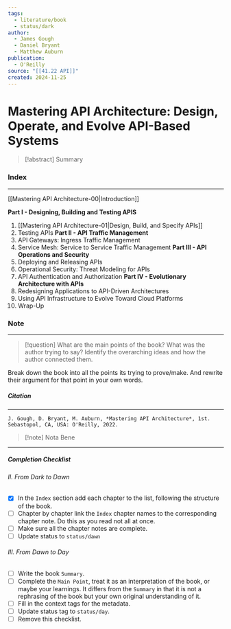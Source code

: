 ```yaml
---
tags:
  - literature/book
  - status/dark
author:
  - James Gough
  - Daniel Bryant
  - Matthew Auburn
publication:
  - O'Reilly
source: "[[41.22 API]]"
created: 2024-11-25
---
```

# Mastering API Architecture: Design, Operate, and Evolve API-Based Systems

> [!abstract] Summary
### **Index**
---
[[Mastering API Architecture-00|Introduction]]

**Part I - Designing, Building and Testing APIS**
1. [[Mastering API Architecture-01|Design, Build, and Specify APIs]]
2. Testing APIs
**Part II - API Traffic Management**
3. API Gateways: Ingress Traffic Management
4. Service Mesh: Service to Service Traffic Management
**Part III - API Operations and Security**
5. Deploying and Releasing APIs
6. Operational Security: Threat Modeling for APIs
7. API Authentication and Authorization
**Part IV - Evolutionary Architecture with APIs**
8. Redesigning Applications to API-Driven Architectures
9. Using API Infrastructure to Evolve Toward Cloud Platforms
10. Wrap-Up
### **Note**
---

> [!question] What are the main points of the book?
> What was the author trying to say? Identify the overarching ideas and how the author connected them.

Break down the book into all the points its trying to prove/make. And rewrite their argument for that point in your own words.
##### **Citation**
---
```
J. Gough, D. Bryant, M. Auburn, *Mastering API Architecture*, 1st. Sebastopol, CA, USA: O'Reilly, 2022.
```

> [!note] Nota Bene

---
##### Completion Checklist
###### II. From Dark to Dawn
- [x] In the `Index` section add each chapter to the list, following the structure of the book.
- [ ] Chapter by chapter link the `Index` chapter names to the corresponding chapter note. Do this as you read not all at once.
- [ ] Make sure all the chapter notes are complete.
- [ ] Update status to `status/dawn`
###### III. From Dawn to Day
- [ ] Write the book `Summary`.
- [ ] Complete the `Main Point`, treat it as an interpretation of the book, or maybe your learnings. It differs from the `Summary` in that it is not a rephrasing of the book but your own original understanding of it.
- [ ] Fill in the context tags for the metadata.
- [ ] Update status tag to `status/day`.
- [ ] Remove this checklist.